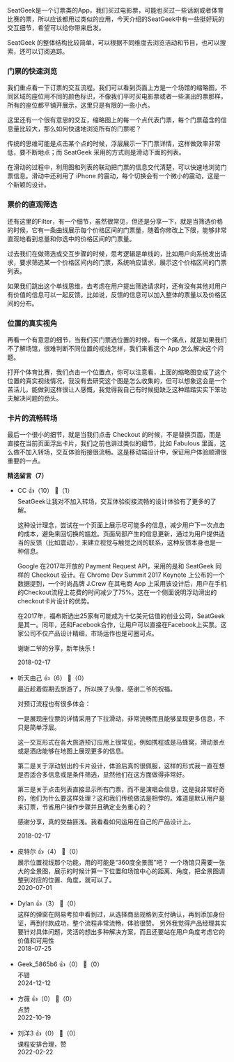 SeatGeek是一个订票类的App，我们买过电影票，可能也买过一些话剧或者体育比赛的票，所以应该都用过类似的应用，今天介绍的SeatGeek中有一些挺好玩的交互细节，希望可以给你带来启发。

SeatGeek 的整体结构比较简单，可以根据不同维度去浏览活动和节目，也可以搜索，还可以订阅追踪。

### 门票的快速浏览

我们重点看一下订票的交互流程。我们可以看到页面上方是一个场馆的缩略图，不同区域的座位用不同的颜色标识，不像我们平时买电影票或者一些演出的票那样，所有的座位都平铺开展示，这里只是有限的一些小点。

这里还有一个很有意思的交互，缩略图上的每一个点代表门票，每个门票蕴含的信息量比较大，那么如何快速地浏览所有的门票呢？

传统的思维可能是点击某个点的时候，浮层展示一下门票详情，这样做效率非常低，要不断地点；而 SeatGeek 采用的方式则是滑动下面的列表。

在滑动的过程中，利用图和列表的联动把门票的信息交代清楚，可以快速地浏览门票信息。滑动中还利用了 iPhone 的震动，每个切换会有一个微小的震动，这是一个新颖的设计。

### 票价的直观筛选

还有这里的Filter，有一个细节，虽然很常见，但还是分享一下，就是当筛选价格的时候，它有一条曲线展示每个价格区间的门票量，随着你修改上下限，能够非常直观地看到总量和你选中的价格区间的门票量。

过去我们在做筛选或交互步骤的时候，思考逻辑是单线的，比如用户向系统发出请求，要求筛选某一个价格区间内的门票，系统响应请求，展示这个价格区间的门票列表。

如果我们跳出这个单线思维，去考虑在用户提出筛选请求时，还有没有其他对用户有价值的信息可以一起反馈。比如说，反馈的信息可以加入整体的票量以及价格区间的分布。

### 位置的真实视角

再看一个有意思的细节，当我们买门票选位置的时候，有一个痛点，就是如果我们不了解场馆，很难判断不同位置的视线怎样，我们来看这个 App 怎么解决这个问题。

打开个体育比赛，我们点击一个位置点，你可以注意看，上面的缩略图变成了这个位置的真实视线情况，我没有去研究这个图是怎么收集的，但可以想象这会是一个苦活儿，能做到这样很让人感慨，我觉得我自己有时候挺缺乏这种踏踏实实下笨功夫解决问题的劲头。

### 卡片的流畅转场

最后一个很小的细节，就是当我们点击 Checkout 的时候，不是替换页面，而是直接在当前页面浮出卡片，我们之前也讲过类似的细节，比如 Fabulous 里面，这么做不加入转场，交互体验衔接很流畅。这是移动端设计中，保证用户体验顺滑很重要的一点。
<div><strong>精选留言（7）</strong></div><ul>
<li><span>CC</span> 👍（10） 💬（1）<div>SeatGeek让我对不加入转场，交互体验衔接流畅的设计体验有了更多的了解。

这种设计理念，尝试在一个页面上展示尽可能多的信息，减少用户下一次点击的成本，避免来回切换的尴尬。页面局部产生的信息更新，通过为用户提供适当的反馈（比如震动），来建立视觉与触觉之间的联系，这种反馈本身也是一种信息。

Google 在2017年开放的 Payment Request API，采用的是和 SeatGeek 同样的 Checkout 设计。在 Chrome Dev Summit 2017 Keynote 上公布的一个数据提到，一个时尚品牌 J.Crew 在其电商 App 上采用该设计后，用户在手机的Checkout流程上花费的时间减少了75%。这在一个侧面说明浮动滑出的checkout卡片设计的优势。

在2017年，福布斯选出25家有可能成为十亿美元估值的创业公司，SeatGeek是其一。同年，还和Facebook合作，让用户可以直接在Facebook上买票。这家公司不仅产品设计精细，市场运作也是可圈可点。

谢谢二爷的分享，新年快乐！</div>2018-02-17</li><br/><li><span>听天由己</span> 👍（6） 💬（0）<div>最近趁着假期去旅游了，所以换了头像，感谢二爷的祝福。

对预订流程也有很多体会：

一是展现座位票的详情采用了下拉滑动，非常流畅而且能够呈现更多信息，不只是简单浮层。

这一交互形式在各大旅游预订应用上很常见，例如携程或是马蜂窝，滑动景点或是酒店能够在地图上展现更多的信息。

第二是关于浮动划出的卡片设计，体验后真的很佩服，这样的形式我一直在想是否适合多信息或是条件筛选，显然他们在这方面做得非常好。

第三是关于点击列表直接显示所有门票，而不是演唱会信息，这是我非常好奇的，他们为什么要这样处理？这和我们传统做法是相悖的。难道是默认用户是来订票，节省用户操作步骤并且确定业务重心的？

感谢分享，真的受益匪浅。我看看如何运用在自己的产品设计上。</div>2018-02-17</li><br/><li><span>皮特尔</span> 👍（4） 💬（0）<div>展示位置视线那个功能，用的可能是“360度全景图”吧？
一个场馆只需要一张大的全景图，展示的时候计算一下位置和场馆中心的距离、角度，把全景图调整到对应的位置、角度，就可以了。</div>2020-07-01</li><br/><li><span>Dylan</span> 👍（3） 💬（0）<div>这样的弹窗在网易考拉中看到过，从选择商品规格到支付确认，再到添加身份证，再到付款成功，整个流程非常流畅，体验很赞。
另外我觉得产品经理其实要针对具体问题，灵活的想出多种解决方案，而且还要站在用户角度考虑它的价值和可用性</div>2018-07-25</li><br/><li><span>Geek_5865b6</span> 👍（0） 💬（0）<div>不错</div>2024-12-12</li><br/><li><span>方薇</span> 👍（0） 💬（0）<div>点赞</div>2022-10-19</li><br/><li><span>刘洋3</span> 👍（0） 💬（0）<div>课程安排合理，赞</div>2022-02-22</li><br/>
</ul>